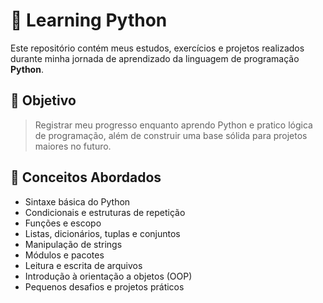# 🐍 Learning Python

Este repositório contém meus estudos, exercícios e projetos realizados durante minha jornada de aprendizado da linguagem de programação **Python**.



## 📌 Objetivo

> Registrar meu progresso enquanto aprendo Python e pratico lógica de programação, além de construir uma base sólida para projetos maiores no futuro.

## 🧠 Conceitos Abordados

- Sintaxe básica do Python
- Condicionais e estruturas de repetição
- Funções e escopo
- Listas, dicionários, tuplas e conjuntos
- Manipulação de strings
- Módulos e pacotes
- Leitura e escrita de arquivos
- Introdução à orientação a objetos (OOP)
- Pequenos desafios e projetos práticos
